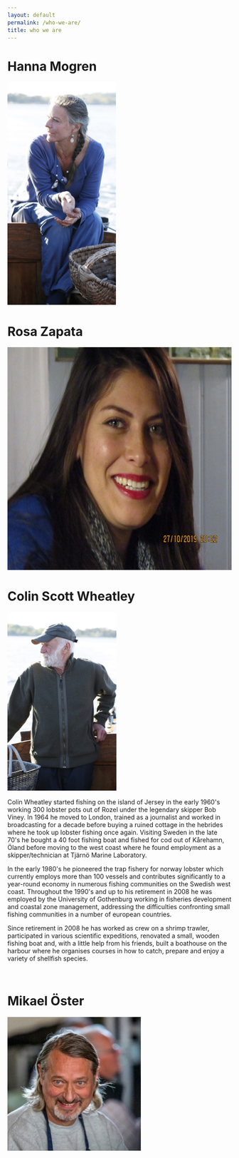 ```yaml
---
layout: default
permalink: /who-we-are/
title: who we are
---
```


# Hanna Mogren

<img src="/assets/images/Hanna.jpg" style="height: 500px;"/>

<br />

# Rosa Zapata

<img src="/assets/images/rosa.jpg" style="height: 500px;"/>

<br />

# Colin Scott Wheatley

<img src="/assets/images/Colin.jpg" style="height: 400px;"/>

Colin Wheatley started fishing on the island of Jersey in the early 1960's working 300 lobster pots out of Rozel under the legendary skipper Bob Viney. In 1964 he moved to London, trained as a journalist and worked in broadcasting for a decade before buying a ruined cottage in the hebrides where he took up lobster fishing once again. Visiting Sweden in the late 70's he bought a 40 foot fishing boat and fished for cod out of Kårehamn, Öland before moving to the west coast where he found employment as a skipper/technician at Tjärnö Marine Laboratory. 

In the early 1980's he pioneered the trap fishery for norway lobster which currently employs more than 100 vessels and contributes significantly to a year-round economy in numerous fishing communities on the Swedish west coast. Throughout the 1990's and up to his retirement in 2008 he was employed by the University of Gothenburg working in fisheries development and coastal zone management, addressing the difficulties confronting small fishing communities in a number of european countries.

Since retirement in 2008 he has worked as crew on a shrimp trawler, participated in various scientific expeditions, renovated a small, wooden fishing boat and, with a little help from his friends, built a boathouse on the harbour where he organises courses in how to catch, prepare and enjoy a variety of shellfish species.

<br />

# Mikael Öster

<img src="/assets/images/Mikael.jpg" style="height: 300px;"/>

<br />



